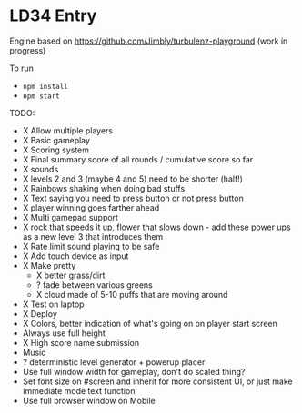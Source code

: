 LD34 Entry
============================

Engine based on https://github.com/Jimbly/turbulenz-playground (work in progress)

To run
* `npm install`
* `npm start`

TODO:
* X Allow multiple players
* X Basic gameplay
* X Scoring system
* X Final summary score of all rounds / cumulative score so far
* X sounds
* X levels 2 and 3 (maybe 4 and 5) need to be shorter (half!)
* X Rainbows shaking when doing bad stuffs
* X Text saying you need to press button or not press button
* X player winning goes farther ahead
* X Multi gamepad support
* X rock that speeds it up, flower that slows down - add these power ups as a new level 3 that introduces them
* X Rate limit sound playing to be safe
* X Add touch device as input
* X Make pretty
  * X better grass/dirt
  * ? fade between various greens
  * X cloud made of 5-10 puffs that are moving around
* X Test on laptop
* X Deploy
* X Colors, better indication of what's going on on player start screen
* Always use full height
* X High score name submission
* Music
* ? deterministic level generator + powerup placer
* Use full window width for gameplay, don't do scaled thing?
* Set font size on #screen and inherit for more consistent UI, or just make immediate mode text function
* Use full browser window on Mobile
